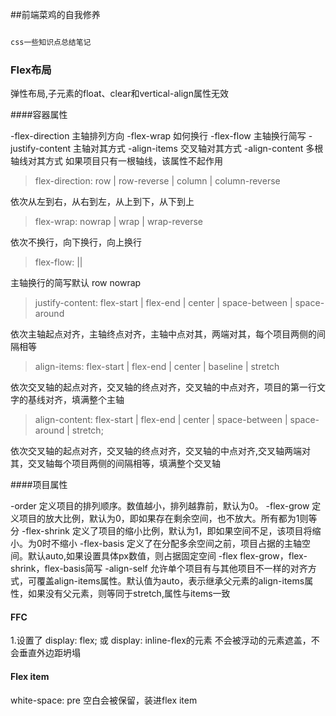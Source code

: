 ##前端菜鸡的自我修养

```js

css一些知识点总结笔记

```

### Flex布局

弹性布局,子元素的float、clear和vertical-align属性无效

####容器属性

-flex-direction 主轴排列方向
-flex-wrap 如何换行
-flex-flow 主轴换行简写
-justify-content 主轴对其方式
-align-items 交叉轴对其方式
-align-content 多根轴线对其方式 如果项目只有一根轴线，该属性不起作用

>flex-direction: row | row-reverse | column | column-reverse

依次从左到右，从右到左，从上到下，从下到上

>flex-wrap: nowrap | wrap | wrap-reverse

依次不换行，向下换行，向上换行

>flex-flow: <flex-direction> || <flex-wrap>

主轴换行的简写默认 row nowrap

>justify-content: flex-start | flex-end | center | space-between | space-around

依次主轴起点对齐，主轴终点对齐，主轴中点对其，两端对其，每个项目两侧的间隔相等

>align-items: flex-start | flex-end | center | baseline | stretch

依次交叉轴的起点对齐，交叉轴的终点对齐，交叉轴的中点对齐，项目的第一行文字的基线对齐，填满整个主轴

>align-content: flex-start | flex-end | center | space-between | space-around | stretch;

依次交叉轴的起点对齐，交叉轴的终点对齐，交叉轴的中点对齐,交叉轴两端对其，交叉轴每个项目两侧的间隔相等，填满整个交叉轴

####项目属性

-order 定义项目的排列顺序。数值越小，排列越靠前，默认为0。
-flex-grow 定义项目的放大比例，默认为0，即如果存在剩余空间，也不放大。所有都为1则等分
-flex-shrink 定义了项目的缩小比例，默认为1，即如果空间不足，该项目将缩小。为0时不缩小
-flex-basis 定义了在分配多余空间之前，项目占据的主轴空间。默认auto,如果设置具体px数值，则占据固定空间
-flex flex-grow，flex-shrink，flex-basis简写
-align-self 允许单个项目有与其他项目不一样的对齐方式，可覆盖align-items属性。默认值为auto，表示继承父元素的align-items属性，如果没有父元素，则等同于stretch,属性与items一致

#### FFC
1.设置了 display: flex; 或 display: inline-flex的元素 不会被浮动的元素遮盖，不会垂直外边距坍塌

#### Flex item
white-space: pre 空白会被保留，装进flex item
